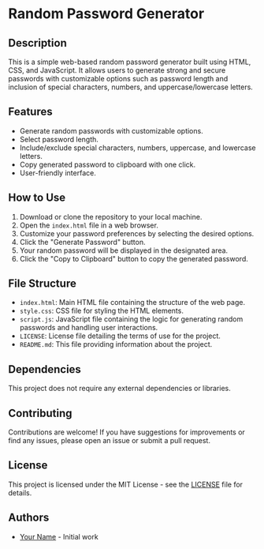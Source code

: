 # Random Password Generator

## Description
This is a simple web-based random password generator built using HTML, CSS, and JavaScript. It allows users to generate strong and secure passwords with customizable options such as password length and inclusion of special characters, numbers, and uppercase/lowercase letters.

## Features
- Generate random passwords with customizable options.
- Select password length.
- Include/exclude special characters, numbers, uppercase, and lowercase letters.
- Copy generated password to clipboard with one click.
- User-friendly interface.

## How to Use
1. Download or clone the repository to your local machine.
2. Open the `index.html` file in a web browser.
3. Customize your password preferences by selecting the desired options.
4. Click the "Generate Password" button.
5. Your random password will be displayed in the designated area.
6. Click the "Copy to Clipboard" button to copy the generated password.

## File Structure
- `index.html`: Main HTML file containing the structure of the web page.
- `style.css`: CSS file for styling the HTML elements.
- `script.js`: JavaScript file containing the logic for generating random passwords and handling user interactions.
- `LICENSE`: License file detailing the terms of use for the project.
- `README.md`: This file providing information about the project.

## Dependencies
This project does not require any external dependencies or libraries.

## Contributing
Contributions are welcome! If you have suggestions for improvements or find any issues, please open an issue or submit a pull request.

## License
This project is licensed under the MIT License - see the [LICENSE](LICENSE) file for details.

## Authors
- [Your Name](https://github.com/yourusername) - Initial work

